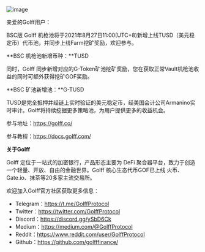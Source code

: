 ![image](https://docs.golff.com/blog/page/tusd.png)

亲爱的Golff用户： 

BSC版 Golff 机枪池将于2021年8月27日11:00(UTC+8)新增上线TUSD（美元稳定币）代币池，并同步上线Farm挖矿奖励，欢迎参与。 

**BSC 机枪池新增币种：**TUSD 

同时，Golff 同步新增对应的G-Token矿池挖矿奖励，您在获取正常Vault机枪池收益的同时可额外获得挖矿GOF奖励。 

**BSC 矿池新增池：**G-TUSD 

TUSD是完全抵押并经链上实时验证的美元稳定币，经美国会计公司Armanino实时审计。Golff将持续挖掘更多策略池，为用户提供更多的收益机会。 

参与地址：https://golff.co/

参与教程：https://docs.golff.com/ 



**关于Golff**

Golff 定位于一站式的加密银行，产品形态主要为 DeFi 聚合器平台，致力于创造一个轻量、开放、自由的金融世界。Golff 核心生态代币GOF已上线 火币、Gate.io、抹茶等20多家主流交易所。 

欢迎加入Golff官方社区获取更多信息：

- Telegram：https://t.me/GolffProtocol
- Twitter：https://twitter.com/GolffProtocol
- Discord：https://discord.gg/ySbD6Ck
- Medium：https://medium.com/@GolffProtocol
- Reddit：https://www.reddit.com/user/GolffProtocol
- Github：https://github.com/golfffinance/

